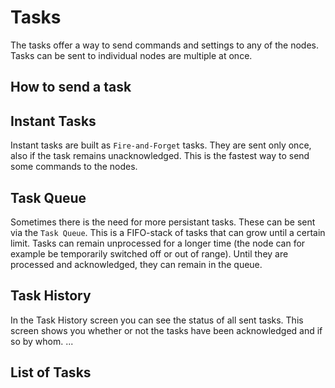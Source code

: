 # Tasks
The tasks offer a way to send commands and settings to any of the nodes. 
Tasks can be sent to individual nodes are multiple at once. 

## How to send a task

## Instant Tasks
Instant tasks are built as `Fire-and-Forget` tasks. They are sent only once, also if the task remains unacknowledged.
This is the fastest way to send some commands to the nodes.

## Task Queue
Sometimes there is the need for more persistant tasks. These can be sent via the `Task Queue`.
This is a FIFO-stack of tasks that can grow until a certain limit. 
Tasks can remain unprocessed for a longer time (the node can for example be temporarily switched off or out of range). Until they are processed and acknowledged, they can remain in the queue.

## Task History
In the Task History screen you can see the status of all sent tasks.
This screen shows you whether or not the tasks have been acknowledged and if so by whom. 
...



## List of Tasks
